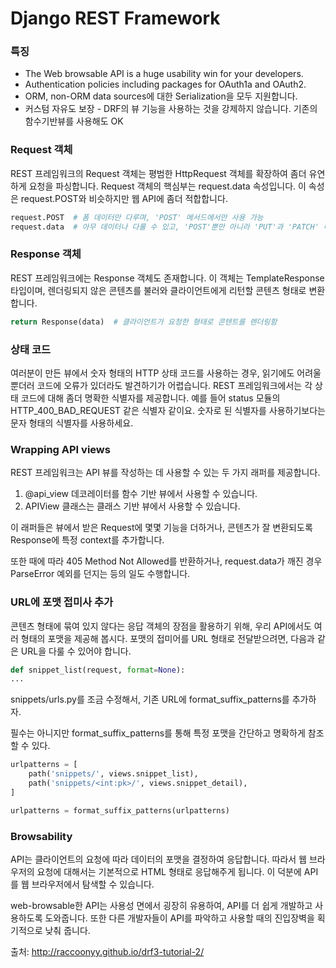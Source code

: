 # Django REST Framework


### 특징

- The Web browsable API is a huge usability win for your developers.
- Authentication policies including packages for OAuth1a and OAuth2.
- ORM, non-ORM data sources에 대한 Serialization을 모두 지원합니다. 
- 커스텀 자유도 보장 - DRF의 뷰 기능을 사용하는 것을 강제하지 않습니다. 기존의 함수기반뷰를 사용해도 OK

### Request 객체

REST 프레임워크의 Request 객체는 평범한 HttpRequest 객체를 확장하여 좀더 유연하게 요청을 파싱합니다. Request 객체의 핵심부는 request.data 속성입니다. 이 속성은 request.POST와 비슷하지만 웹 API에 좀더 적합합니다.

```python
request.POST  # 폼 데이터만 다루며, 'POST' 메서드에서만 사용 가능
request.data  # 아무 데이터나 다룰 수 있고, 'POST'뿐만 아니라 'PUT'과 'PATCH' 메서드에서도 사용 가능
```

### Response 객체
REST 프레임워크에는 Response 객체도 존재합니다. 이 객체는 TemplateResponse 타입이며, 렌더링되지 않은 콘텐츠를 불러와 클라이언트에게 리턴할 콘텐츠 형태로 변환합니다.

```python
return Response(data)  # 클라이언트가 요청한 형태로 콘텐트를 렌더링함
```

### 상태 코드
여러분이 만든 뷰에서 숫자 형태의 HTTP 상태 코드를 사용하는 경우, 읽기에도 어려울 뿐더러 코드에 오류가 있더라도 발견하기가 어렵습니다. REST 프레임워크에서는 각 상태 코드에 대해 좀더 명확한 식별자를 제공합니다. 예를 들어 status 모듈의 HTTP_400_BAD_REQUEST 같은 식별자 같이요. 숫자로 된 식별자를 사용하기보다는 문자 형태의 식별자를 사용하세요.

### Wrapping API views
REST 프레임워크는 API 뷰를 작성하는 데 사용할 수 있는 두 가지 래퍼를 제공합니다.

1. @api_view 데코레이터를 함수 기반 뷰에서 사용할 수 있습니다.
2. APIView 클래스는 클래스 기반 뷰에서 사용할 수 있습니다.

이 래퍼들은 뷰에서 받은 Request에 몇몇 기능을 더하거나, 콘텐츠가 잘 변환되도록 Response에 특정 context를 추가합니다.

또한 때에 따라 405 Method Not Allowed를 반환하거나, request.data가 깨진 경우 ParseError 예외를 던지는 등의 일도 수행합니다.

### URL에 포맷 접미사 추가
콘텐츠 형태에 묶여 있지 않다는 응답 객체의 장점을 활용하기 위해, 우리 API에서도 여러 형태의 포맷을 제공해 봅시다. 포맷의 접미어를 URL 형태로 전달받으려면, 다음과 같은 URL을 다룰 수 있어야 합니다.

```python
def snippet_list(request, format=None):
...
```

snippets/urls.py를 조금 수정해서, 기존 URL에 format_suffix_patterns를 추가하자.

필수는 아니지만 format_suffix_patterns를 통해 특정 포맷을 간단하고 명확하게 참조할 수 있다.

```python
urlpatterns = [
    path('snippets/', views.snippet_list),
    path('snippets/<int:pk>/', views.snippet_detail),
]

urlpatterns = format_suffix_patterns(urlpatterns)
```


### Browsability
API는 클라이언트의 요청에 따라 데이터의 포맷을 결정하여 응답합니다. 따라서 웹 브라우저의 요청에 대해서는 기본적으로 HTML 형태로 응답해주게 됩니다. 이 덕분에 API를 웹 브라우저에서 탐색할 수 있습니다.

web-browsable한 API는 사용성 면에서 굉장히 유용하여, API를 더 쉽게 개발하고 사용하도록 도와줍니다. 또한 다른 개발자들이 API를 파악하고 사용할 때의 진입장벽을 획기적으로 낮춰 줍니다.


출처: http://raccoonyy.github.io/drf3-tutorial-2/




